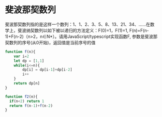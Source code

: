 # 斐波那契数列

斐波那契数列指的是这样一个数列：1、1、2、3、5、8、13、21、34、……在数学上，斐波纳契数列以如下被以递归的方法定义：F(0)=1，F(1)=1, F(n)=F(n-1)+F(n-2)（n>2，n∈N*）。请用JavaScript/typescript实现函数F, 参数是斐波那契数列的序号(从0开始)，返回值是当前序号的值



```js
function f(n){
	var i=2
	let dp = [1,1]
	while(i<=n){
		dp[i] = dp[i-1]+dp[i-2]
		i++
	}
	return dp[n]
}
```



```js
function f2(n){
  if(n<2) return 1
  return f(n-1)+f(n-2)
}
```

